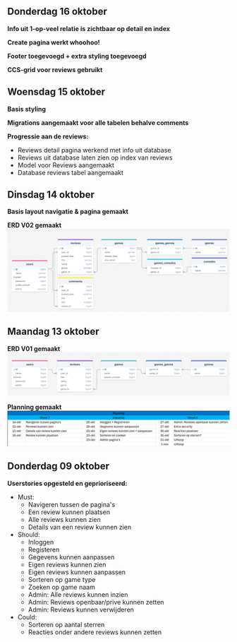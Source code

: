 ## Donderdag 16 oktober

**Info uit 1-op-veel relatie is zichtbaar op detail en index**

**Create pagina werkt whoohoo!**

**Footer toegevoegd + extra styling toegevoegd**

**CCS-grid voor reviews gebruikt**

## Woensdag 15 oktober

**Basis styling**

**Migrations aangemaakt voor alle tabelen behalve comments**

**Progressie aan de reviews:**

- Reviews detail pagina werkend met info uit database
- Reviews uit database laten zien op index van reviews
- Model voor Reviews aangemaakt
- Database reviews tabel aangemaakt

## Dinsdag 14 oktober

**Basis layout navigatie & pagina gemaakt**

**ERD V02 gemaakt** ![ERD V02](images/Erd_v02.png)

## Maandag 13 oktober

**ERD V01 gemaakt** ![ERD V01](images/Erd_v01.png)

**Planning gemaakt** ![Planning V01](images/Planning_v01.png)

## Donderdag 09 oktober

**Userstories opgesteld en geprioriseerd:**

- Must:
    - Navigeren tussen de pagina's
    - Een review kunnen plaatsen
    - Alle reviews kunnen zien
    - Details van een review kunnen zien
- Should:
    - Inloggen
    - Registeren
    - Gegevens kunnen aanpassen
    - Eigen reviews kunnen zien
    - Eigen reviews kunnen aanpassen
    - Sorteren op game type
    - Zoeken op game naam
    - Admin: Alle reviews kunnen inzien
    - Admin: Reviews openbaar/prive kunnen zetten
    - Admin: Reviews kunnen verwijderen
- Could:
    - Sorteren op aantal sterren
    - Reacties onder andere reviews kunnen zetten
